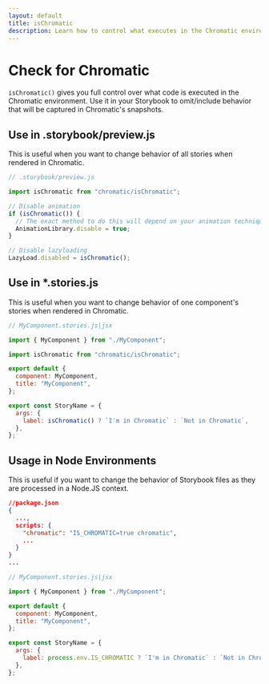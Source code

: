 ```yaml
---
layout: default
title: isChromatic
description: Learn how to control what executes in the Chromatic environment
---
```


# Check for Chromatic

`isChromatic()` gives you full control over what code is executed in the Chromatic environment. Use it in your Storybook to omit/include behavior that will be captured in Chromatic's snapshots.

## Use in .storybook/preview.js

This is useful when you want to change behavior of all stories when rendered in Chromatic.

```js
// .storybook/preview.js

import isChromatic from "chromatic/isChromatic";

// Disable animation
if (isChromatic()) {
  // The exact method to do this will depend on your animation techniques.
  AnimationLibrary.disable = true;
}

// Disable lazyloading
LazyLoad.disabled = isChromatic();
```

## Use in \*.stories.js

This is useful when you want to change behavior of one component's stories when rendered in Chromatic.

```js
// MyComponent.stories.js|jsx

import { MyComponent } from "./MyComponent";

import isChromatic from "chromatic/isChromatic";

export default {
  component: MyComponent,
  title: "MyComponent",
};

export const StoryName = {
  args: {
    label: isChromatic() ? `I'm in Chromatic` : `Not in Chromatic`,
  },
};
```

## Usage in Node Environments

This is useful if you want to change the behavior of Storybook files as they are processed in a Node.JS context.

```json
//package.json
{
  ...,
  scripts: {
    "chromatic": "IS_CHROMATIC=true chromatic",
    ...
  }
}
...
```

```js
// MyComponent.stories.js|jsx

import { MyComponent } from "./MyComponent";

export default {
  component: MyComponent,
  title: "MyComponent",
};

export const StoryName = {
  args: {
    label: process.env.IS_CHROMATIC ? `I'm in Chromatic` : `Not in Chromatic`,
  },
};
```

